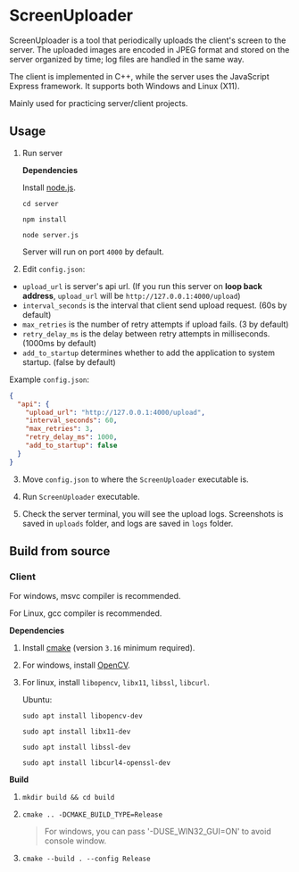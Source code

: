 # ScreenUploader

ScreenUploader is a tool that periodically uploads the client's screen to the server. The uploaded images are encoded in JPEG format and stored on the server organized by time; log files are handled in the same way.

The client is implemented in C++, while the server uses the JavaScript Express framework. It supports both Windows and Linux (X11).

Mainly used for practicing server/client projects.



## Usage

1. Run server

   **Dependencies**

   Install [node.js](https://nodejs.org/).

   `cd server`

   `npm install`

   `node server.js`

   Server will run on port `4000` by default.

2. Edit `config.json`:

- `upload_url` is server's api url. (If you run this server on **loop back address**, `upload_url` will be `http://127.0.0.1:4000/upload`)
- `interval_seconds` is the interval that client send upload request. (60s by default)
- `max_retries` is the number of retry attempts if upload fails. (3 by default)
- `retry_delay_ms` is the delay between retry attempts in milliseconds. (1000ms by default)
- `add_to_startup` determines whether to add the application to system startup. (false by default)

Example `config.json`:
```json
{
  "api": {
    "upload_url": "http://127.0.0.1:4000/upload",
    "interval_seconds": 60,
    "max_retries": 3,
    "retry_delay_ms": 1000,
    "add_to_startup": false
  }
}
```

3. Move `config.json` to where the `ScreenUploader` executable is.

4. Run `ScreenUploader` executable.

5. Check the server terminal, you will see the upload logs.
   Screenshots is saved in `uploads` folder, and logs are saved in `logs` folder.



## Build from source

### Client

For windows, msvc compiler is recommended.

For Linux, gcc compiler is recommended.

**Dependencies**

1. Install [cmake](https://cmake.org/download/) (version `3.16` minimum required).

2. For windows, install [OpenCV](https://opencv.org/releases/).

3. For linux, install `libopencv`, `libx11`, `libssl`, `libcurl`.

   Ubuntu:

   `sudo apt install libopencv-dev`
   
   `sudo apt install libx11-dev`
   
   `sudo apt install libssl-dev`
   
   `sudo apt install libcurl4-openssl-dev`

**Build**

1. `mkdir build && cd build`

2. `cmake .. -DCMAKE_BUILD_TYPE=Release`
   > For windows, you can pass '-DUSE_WIN32_GUI=ON' to avoid console window.

3. `cmake --build . --config Release`

